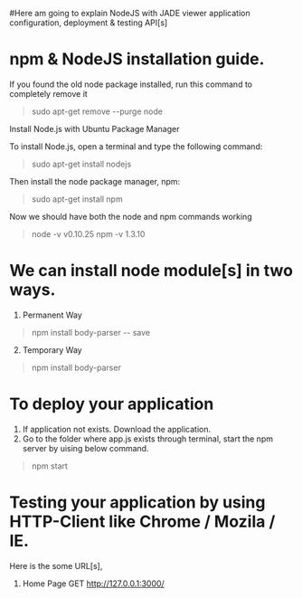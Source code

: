 #Here am going to explain NodeJS with JADE viewer application configuration, deployment & testing API[s]

# npm & NodeJS installation guide.

If you found the old node package installed, run this command to completely remove it
> sudo apt-get remove --purge node

Install Node.js with Ubuntu Package Manager

To install Node.js, open a terminal and type the following command:
> sudo apt-get install nodejs

Then install the node package manager, npm:
> sudo apt-get install npm

Now we should have both the node and npm commands working
> node -v
	v0.10.25
> npm -v
	1.3.10

# We can install node module[s] in two ways.
1. Permanent Way
> npm install body-parser -- save
2. Temporary Way
> npm install body-parser


# To deploy your application
1. If application not exists. Download the application.
2. Go to the folder where app.js exists through terminal, start the npm server by uising below command.

> npm start

# Testing your application by using HTTP-Client like Chrome / Mozila / IE.

Here is the some URL[s],

1. Home Page	GET	http://127.0.0.1:3000/

